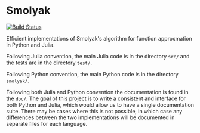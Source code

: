 # Smolyak

[![Build Status](https://travis-ci.org/EconForge/Smolyak.png)](https://travis-ci.org/EconForge/Smolyak)

Efficient implementations of Smolyak's algorithm for function approxmation in Python and Julia.

Following Julia convention, the main Julia code is in the directory `src/` and the tests are in the directory `test/`.

Following Python convention, the main Python code is in the directory `smolyak/`.

Following both Julia and Python convention the documentation is found in the `doc/`. The goal of this project is to write a consistent and interface for both Python and Julia, which would allow us to have a single documentation suite. There may be cases where this is not possible, in which case any differences between the two implementations will be documented in separate files for each language.
